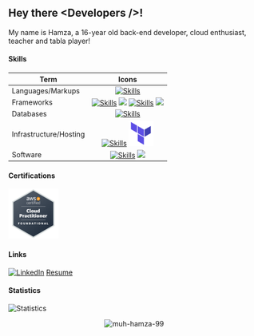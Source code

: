 ## Hey there &#60;Developers /&#62;! 

My name is Hamza, a 16-year old back-end developer, cloud enthusiast, teacher and tabla player! 

#### Skills

|  Term  |      Icons      |
|----------|:-------------:|
| Languages/Markups |  [![Skills](https://skillicons.dev/icons?i=javascript,python,html,css,markdown&theme=dark)](https://skillicons.dev) |
| Frameworks | [![Skills](https://skillicons.dev/icons?i=nodejs,react,expressjs&theme=dark)](https://skillicons.dev) <img width="50px" src="https://raw.githubusercontent.com/rahulbanerjee26/githubProfileReadmeGenerator/main/icons/puppeteer.svg" /> [![Skills](https://skillicons.dev/icons?i=fastapi&theme=dark)](https://skillicons.dev) <img width="50px" src="https://raw.githubusercontent.com/rahulbanerjee26/githubProfileReadmeGenerator/main/icons/scikit.svg" />|
| Databases | [![Skills](https://skillicons.dev/icons?i=mongodb,postgres,prisma&theme=dark)](https://skillicons.dev) |
| Infrastructure/Hosting | [![Skills](https://skillicons.dev/icons?i=docker,aws,netlify&theme=dark)](https://skillicons.dev) <img width="50px" src="https://raw.githubusercontent.com/devicons/devicon/master/icons/terraform/terraform-original.svg" />|
| Software | [![Skills](https://skillicons.dev/icons?i=git,github,figma,vscode&theme=dark)](https://skillicons.dev) <img width="50px" src="https://raw.githubusercontent.com/rahulbanerjee26/githubProfileReadmeGenerator/main/icons/postman.svg" /> |
  
#### Certifications
<img src="./certifications/aws-ccp.png" width=100>

#### Links
[![LinkedIn](https://skillicons.dev/icons?i=linkedin)](https://www.linkedin.com/in/muhammad-hamza-18bb1a21b/)
[Resume](https://drive.google.com/file/d/19rgFl56fUx--0nFzzTYp7BTJbBgVoxdG/view)

#### Statistics
![Statistics](https://github-readme-stats.vercel.app/api?username=Muh-Hamza-99&show_icons=true&theme=tokyonight)

<p align="center"> <img src="https://komarev.com/ghpvc/?username=muh-hamza-99&label=Profile%20views&color=0e75b6&style=flat" alt="muh-hamza-99" /> </p>
